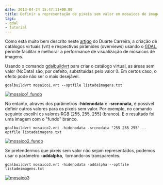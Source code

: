 ```yaml
---
date: 2013-04-24 15:47:11+00:00
title: Definir a representação de pixeis sem valor em mosaicos de imagens VRT
tags:
- gdal
- tutorial
---
```


Como está muito bem descrito neste [artigo](http://blog.viasig.com/2010/01/mosaicos-de-imagens-em-mapserver-com-gdal/) do Duarte Carreira, a criação de catálogos virtuais (vrt) e respectivas pirâmides (overviews) usando o [GDAL](http://www.gdal.org/), permite facilitar e melhorar a performance de visualização de mosaicos de imagens.

Usando o comando [gdalbuildvrt](http://www.gdal.org/gdalbuildvrt.html) para criar o catálogo virtual, as áreas sem valor (NoData) são, por defeito, substituídas pelo valor 0. Em certos caso, o efeito pode não ser o mais desejável.


    gdalbuildvrt mosaico1.vrt --optfile listadeimagens.txt


[![mosaico1_fundo](http://sigsemgrilhetas.files.wordpress.com/2013/04/mosaico1_fundo.jpg?w=584)
](http://sigsemgrilhetas.files.wordpress.com/2013/04/mosaico1_fundo.jpg)

No entanto, através dos parâmetros **-hidenodata** e **-srcnonata,** é possível definir outros valores para os pixeis sem valor. Por exemplo, no comando seguinte escolhi os valores RGB [255, 255, 255] (branco). E o resultado foi uma imagem com o "fundo" branco.


    gdalbuildvrt mosaico2.vrt -hidenodata -srcnodata "255 255 255" --optfile listadeimagens.txt


[![mosaico2_fundo](http://sigsemgrilhetas.files.wordpress.com/2013/04/mosaico2_fundo.jpg?w=584)
](http://sigsemgrilhetas.files.wordpress.com/2013/04/mosaico2_fundo.jpg)

Se pretendermos que pixeis sem valor não sejam representados, podemos usar o parâmetro **-addalpha**,  tornando-os transparentes.


    gdalbuildvrt mosaico3.vrt -hidenodata -addalpha --optfile listadeimagens.txt


[![mosaico3](http://sigsemgrilhetas.files.wordpress.com/2013/04/mosaico3.jpg?w=584)
](http://sigsemgrilhetas.files.wordpress.com/2013/04/mosaico3.jpg)
